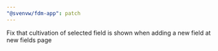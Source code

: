 ```yaml
---
"@svenvw/fdm-app": patch
---
```


Fix that cultivation of selected field is shown when adding a new field at new fields page
